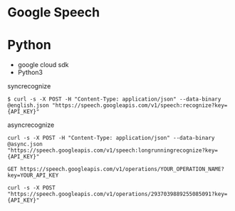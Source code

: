 # Google Speech
# Python

- google cloud sdk
- Python3


syncrecognize
```
$ curl -s -X POST -H "Content-Type: application/json" --data-binary @english.json "https://speech.googleapis.com/v1/speech:recognize?key={API_KEY}"
```


asyncrecognize
```
curl -s -X POST -H "Content-Type: application/json" --data-binary @async.json "https://speech.googleapis.com/v1/speech:longrunningrecognize?key={API_KEY}"

GET https://speech.googleapis.com/v1/operations/YOUR_OPERATION_NAME?key=YOUR_API_KEY

curl -s -X POST "https://speech.googleapis.com/v1/operations/2937039889255085091?key={API_KEY}"
```
